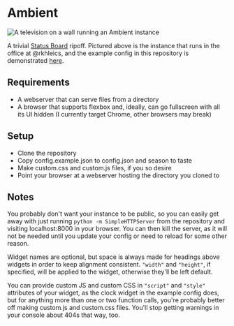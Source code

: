 # Ambient

![A television on a wall running an Ambient instance][instance]

A trivial [Status Board][panic] ripoff. Pictured above is the instance that
runs in the office at @rkhleics, and the example config in this repository is
demonstrated [here][demo].

## Requirements

- A webserver that can serve files from a directory
- A browser that supports flexbox and, ideally, can go fullscreen with all its
  UI hidden (I currently target Chrome, other browsers may break)

## Setup

- Clone the repository
- Copy config.example.json to config.json and season to taste
- Make custom.css and custom.js files, if you so desire
- Point your browser at a webserver hosting the directory you cloned to

## Notes

You probably don't want your instance to be public, so you can easily get away
with just running `python -m SimpleHTTPServer` from the repository and visiting
localhost:8000 in your browser. You can then kill the server, as it will not be
needed until you update your config or need to reload for some other reason.

Widget names are optional, but space is always made for headings above widgets
in order to keep alignment consistent. `"width"` and `"height"`, if specified,
will be applied to the widget, otherwise they'll be left default.

You can provide custom JS and custom CSS in `"script"` and `"style"` attributes
of your widget, as the clock widget in the example config does, but for
anything more than one or two function calls, you're probably better off making
custom.js and custom.css files. You'll stop getting warnings in your console
about 404s that way, too.

[instance]: https://raw.github.com/colons/ambient/master/instance.jpg
[panic]: http://www.panic.com/statusboard/
[demo]: http://colons.co/ambient/
